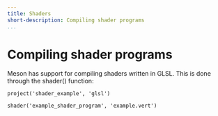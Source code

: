 ```yaml
---
title: Shaders
short-description: Compiling shader programs
...
```


# Compiling shader programs

Meson has support for compiling shaders written in GLSL. This is done through the shader() function:

```meson
project('shader_example', 'glsl')

shader('example_shader_program', 'example.vert')
```
